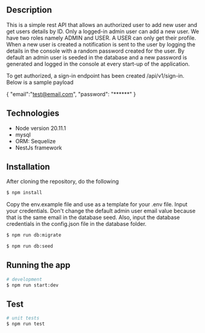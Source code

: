 ## Description

This is a simple rest API that allows an authorized user to add new user and get users details by ID.
Only a logged-in admin user can add a new user. We have two roles namely ADMIN and USER. A USER can only get their profile.
When a new user is created a notification is sent to the user by logging the details in the console with a random password created for the user. By default an admin user is seeded in the database and a new password is generated and logged in the console at every start-up of the application.

To get authorized, a sign-in endpoint has been created /api/v1/sign-in. Below is a sample payload

{
    "email":"test@email.com",
    "password": "******"
}

## Technologies
- Node version 20.11.1
- mysql
- ORM: Sequelize
- NestJs framework

## Installation

After cloning the repository, do the following

```bash
$ npm install
```
Copy the env.example file and use as a template for your .env file. Input your credentials. Don't change the default admin user email value because that is the same email in the database seed. Also, input the database credentials in the config.json file in the database folder.

```bash
$ npm run db:migrate
```
```bash
$ npm run db:seed
```

## Running the app

```bash
# development
$ npm run start:dev
```

## Test

```bash
# unit tests
$ npm run test
```

